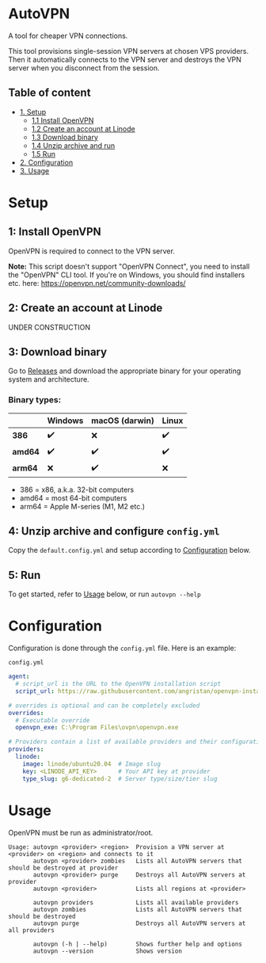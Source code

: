 # AutoVPN

A tool for cheaper VPN connections.

This tool provisions single-session VPN servers at chosen VPS providers. Then it
automatically connects to the VPN server and destroys the VPN server when you
disconnect from the session.

## Table of content
- [1. Setup](#setup)
    - [1.1 Install OpenVPN](#1-install-openvpn)
    - [1.2 Create an account at Linode](#2-create-an-account-at-linode)
    - [1.3 Download binary](#3-download-binary)
    - [1.4 Unzip archive and run](#4-unzip-archive-and-configure-configyml)
    - [1.5 Run](#5-run)
- [2. Configuration](#configuration)
- [3. Usage](#usage)

# Setup

## 1: Install OpenVPN

OpenVPN is required to connect to the VPN server.

**Note:** This script doesn't support "OpenVPN Connect", you need to install
the "OpenVPN" CLI tool.
If you're on Windows, you should find installers etc. here:
https://openvpn.net/community-downloads/

## 2: Create an account at Linode

UNDER CONSTRUCTION

## 3: Download binary

Go to [Releases](https://github.com/Dekamik/autovpn/releases) and download the appropriate binary for your operating
system and architecture.

### Binary types:

|           | Windows | macOS (darwin) | Linux |
|-----------|---------|----------------|-------|
| **386**   | ✔️      | ❌              | ✔️    |
| **amd64** | ✔️      | ✔️             | ✔️    |
| **arm64** | ❌       | ✔️             | ❌     |

* 386 = x86, a.k.a. 32-bit computers
* amd64 = most 64-bit computers
* arm64 = Apple M-series (M1, M2 etc.)

## 4: Unzip archive and configure `config.yml`

Copy the `default.config.yml` and setup according to [Configuration](#configuration) below.

## 5: Run

To get started, refer to [Usage](#usage) below, or run `autovpn --help`

# Configuration

Configuration is done through the `config.yml` file. Here is an example:

`config.yml`
```yaml
agent:
  # script_url is the URL to the OpenVPN installation script
  script_url: https://raw.githubusercontent.com/angristan/openvpn-install/master/openvpn-install.sh

# overrides is optional and can be completely excluded
overrides:
  # Executable override
  openvpn_exe: C:\Program Files\ovpn\openvpn.exe 

# Providers contain a list of available providers and their configurations
providers:
  linode:
    image: linode/ubuntu20.04  # Image slug
    key: <LINODE_API_KEY>      # Your API key at provider
    type_slug: g6-dedicated-2  # Server type/size/tier slug
```

# Usage

OpenVPN must be run as administrator/root.

```
Usage: autovpn <provider> <region>  Provision a VPN server at <provider> on <region> and connects to it
       autovpn <provider> zombies   Lists all AutoVPN servers that should be destroyed at provider
       autovpn <provider> purge     Destroys all AutoVPN servers at provider
       autovpn <provider>           Lists all regions at <provider>
       
       autovpn providers            Lists all available providers
       autovpn zombies              Lists all AutoVPN servers that should be destroyed
       autovpn purge                Destroys all AutoVPN servers at all providers
       
       autovpn (-h | --help)        Shows further help and options
       autovpn --version            Shows version
```
